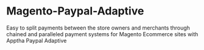 # Magento-Paypal-Adaptive
Easy to split payments between the store owners and merchants through chained and paralleled payment systems for Magento Ecommerce sites with Apptha Paypal Adaptive
